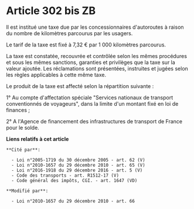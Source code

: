 # Article 302 bis ZB

Il est institué une taxe due par les concessionnaires d'autoroutes à raison du nombre de kilomètres parcourus par les
usagers.

Le tarif de la taxe est fixé à   7,32 € par 1 000 kilomètres parcourus.

La taxe est constatée, recouvrée et contrôlée selon les mêmes procédures et sous les mêmes sanctions, garanties et privilèges
que la taxe sur la valeur ajoutée. Les réclamations sont présentées, instruites et jugées selon les règles applicables à
cette même taxe.

Le produit de la taxe est affecté selon la répartition suivante :

1° Au compte d'affectation spéciale "Services nationaux de transport conventionnés de voyageurs", dans la limite d'un montant
fixé en loi de finances ;

2° A l'Agence de financement des infrastructures de transport de France pour le solde.

**Liens relatifs à cet article**

	**Cité par**:

	  - Loi n°2005-1719 du 30 décembre 2005 - art. 62 (V)
	  - Loi n°2010-1657 du 29 décembre 2010 - art. 65 (V)
	  - Loi n°2016-1918 du 29 décembre 2016 - art. 5 (V)
	  - Code des transports - art. R1512-17 (V)
	  - Code général des impôts, CGI. - art. 1647 (VD)

	**Modifié par**:

	  - Loi n°2010-1657 du 29 décembre 2010 - art. 66
